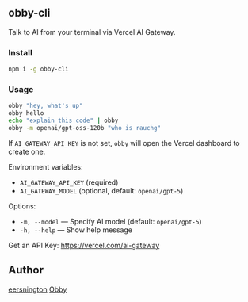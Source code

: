 ## obby-cli

Talk to AI from your terminal via Vercel AI Gateway.

### Install

```bash
npm i -g obby-cli
```

### Usage

```bash
obby "hey, what's up"
obby hello
echo "explain this code" | obby
obby -m openai/gpt-oss-120b "who is rauchg"
```

If `AI_GATEWAY_API_KEY` is not set, `obby` will open the Vercel dashboard to create one.

Environment variables:

- `AI_GATEWAY_API_KEY` (required)
- `AI_GATEWAY_MODEL` (optional, default: `openai/gpt-5`)

Options:

- `-m, --model` — Specify AI model (default: `openai/gpt-5`)
- `-h, --help` — Show help message

Get an API Key: https://vercel.com/ai-gateway

## Author
[eersnington](https://x.com/eersnington)
[Obby](https://obby.dev)



